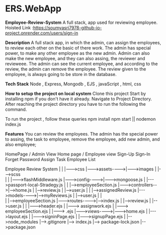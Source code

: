 # ERS.WebApp
**Employee-Review-System**
A full stack, app used for reviewing employee. Hoisted Link :https://soumyasri7978-github-io-project.onrender.com/users/sign-in

**Description**
A full stack app, in which the admin, can assign the employees, to review each other on the basic of there work. The admin has special power, to make any other employee as the new admin. Admin can also make the new employee, and they can also assing, the reviewer and revieweee. The admin can see the current employee, and according to the review, the admin can remove the employee. The review given to the employee, is always going to be store in the database.

**Tech Stack**
Node , Express, Mongodb , EJS , javaScript , html, css

**How to setup the project on local system**
Clone this project
Start by installing npm if you don't have it already.
Navigate to Project Directory.
After reaching the project directory you have to run the following the command.

To run the project , follow these queries
     npm install 
     npm start || nodemon index.js

**Features**
You can review the employees. The admin has the special power to assing, the task to employee, remove the employee, add new admin, and also employee;

HomePage / Admin View
Home page / Employee view
Sign-Up
Sign-In
Forget Password
Assign Task
Employee List

Employee Review System
    |
    |               |--->css
    |--->assets---->|--->images
    |               |--->scss  
    |
    |               |--->flashMiddleware.js
    |--->config---->|--->mongoose.js
    |               |--->passport-local-Stradegy.js
    |
    |                  |-->employeeSection.js
    |--->controllers-->|-->home.js
    |                  |-->review.js
    |                  |-->user.js
    |
    |               |-->assignedReview.js
    |--->models---->|-->myReviews.js
    |               |-->user.js
    |
    |              
    |               |-->employeeSection.js
    |--->routes---->|-->index.js
    |               |-->review.js
    |               |-->user.js
    |
    |              |--->header.ejs
    |              |---> assignwork.ejs
    |              |---> employeeSection.ejs
    |              |---> .ejs
    |--->views---->|--->home.ejs
    |              |--->layout.ejs
    |              |--->signinPage.ejs
    |              |--->signupPage.ejs
    |
    |-->node_modules
    |-->.gitignore
    |--> index.js
    |--> package-lock.json
    |-->package.json
    
